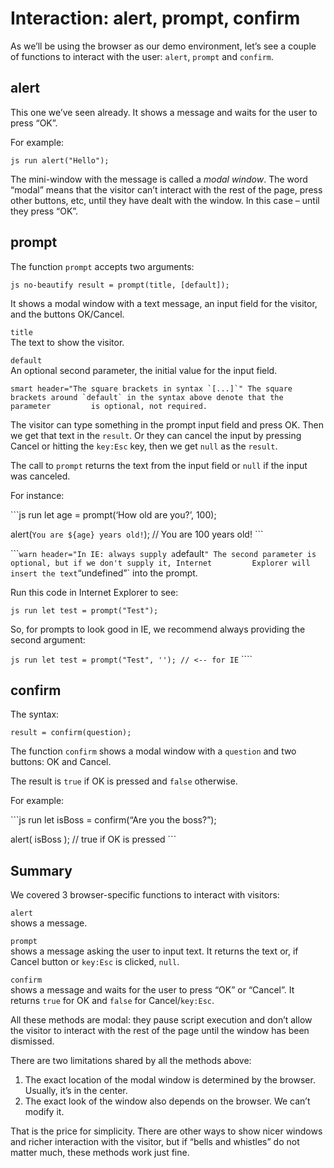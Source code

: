 Interaction: alert, prompt, confirm
===================================

As we’ll be using the browser as our demo environment, let’s see a couple of functions to interact with the user: `alert`, `prompt` and `confirm`.

alert
-----

This one we’ve seen already. It shows a message and waits for the user to press “OK”.

For example:

`js run alert("Hello");`

The mini-window with the message is called a *modal window*. The word “modal” means that the visitor can’t interact with the rest of the page, press other buttons, etc, until they have dealt with the window. In this case – until they press “OK”.

prompt
------

The function `prompt` accepts two arguments:

`js no-beautify result = prompt(title, [default]);`

It shows a modal window with a text message, an input field for the visitor, and the buttons OK/Cancel.

`title`  
The text to show the visitor.

`default`  
An optional second parameter, the initial value for the input field.

`` smart header="The square brackets in syntax `[...]`" The square         brackets around `default` in the syntax above denote that the parameter         is optional, not required. ``

The visitor can type something in the prompt input field and press OK. Then we get that text in the `result`. Or they can cancel the input by pressing Cancel or hitting the `key:Esc` key, then we get `null` as the `result`.

The call to `prompt` returns the text from the input field or `null` if the input was canceled.

For instance:

\`\`\`js run let age = prompt(‘How old are you?’, 100);

alert(`You are ${age} years old!`); // You are 100 years old! \`\`\`

\`\`\``warn header="In IE: always supply a`default`" The second parameter is optional, but if we don't supply it, Internet         Explorer will insert the text`“undefined”\` into the prompt.

Run this code in Internet Explorer to see:

`js run let test = prompt("Test");`

So, for prompts to look good in IE, we recommend always providing the second argument:

`js run let test = prompt("Test", ''); // <-- for IE` \`\`\`\`

confirm
-------

The syntax:

    result = confirm(question);

The function `confirm` shows a modal window with a `question` and two buttons: OK and Cancel.

The result is `true` if OK is pressed and `false` otherwise.

For example:

\`\`\`js run let isBoss = confirm(“Are you the boss?”);

alert( isBoss ); // true if OK is pressed \`\`\`

Summary
-------

We covered 3 browser-specific functions to interact with visitors:

`alert`  
shows a message.

`prompt`  
shows a message asking the user to input text. It returns the text or, if Cancel button or `key:Esc` is clicked, `null`.

`confirm`  
shows a message and waits for the user to press “OK” or “Cancel”. It returns `true` for OK and `false` for Cancel/`key:Esc`.

All these methods are modal: they pause script execution and don’t allow the visitor to interact with the rest of the page until the window has been dismissed.

There are two limitations shared by all the methods above:

1.  The exact location of the modal window is determined by the browser. Usually, it’s in the center.
2.  The exact look of the window also depends on the browser. We can’t modify it.

That is the price for simplicity. There are other ways to show nicer windows and richer interaction with the visitor, but if “bells and whistles” do not matter much, these methods work just fine.
